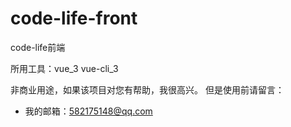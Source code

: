 # code-life-front
code-life前端

所用工具：vue_3 vue-cli_3

非商业用途，如果该项目对您有帮助，我很高兴。
但是使用前请留言：

- 我的邮箱：582175148@qq.com
